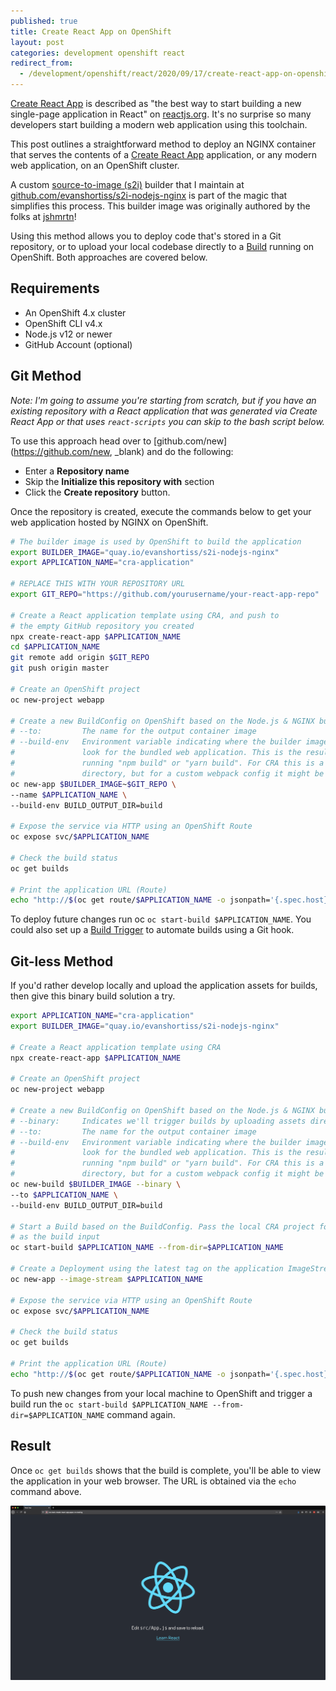 ```yaml
---
published: true
title: Create React App on OpenShift
layout: post
categories: development openshift react
redirect_from:
  - /development/openshift/react/2020/09/17/create-react-app-on-openshift.html
---
```


[Create React App](https://create-react-app.dev/) is described as "the best way
to start building a new single-page application in React" on 
[reactjs.org](https://reactjs.org/docs/create-a-new-react-app.html). It's
no surprise so many developers start building a modern web application using
this toolchain.

This post outlines a straightforward method to deploy an NGINX container that
serves the contents of a [Create React App](https://create-react-app.dev/)
application, or any modern web application, on an OpenShift cluster.

A custom [source-to-image (s2i)](https://github.com/openshift/source-to-image#source-to-image-s2i)
builder that I maintain at [github.com/evanshortiss/s2i-nodejs-nginx](https://github.com/evanshortiss/s2i-nodejs-nginx)
is part of the magic that simplifies this process. This builder image was
originally authored by the folks at [jshmrtn](https://github.com/jshmrtn/s2i-nodejs-nginx)!

Using this method allows you to deploy code that's stored in a Git repository,
or to upload your local codebase directly to a [Build](https://docs.openshift.com/container-platform/3.9/dev_guide/builds/index.html)
running on OpenShift. Both approaches are covered below.

## Requirements

* An OpenShift 4.x cluster
* OpenShift CLI v4.x
* Node.js v12 or newer
* GitHub Account (optional)

## Git Method

_Note: I'm going to assume you're starting from scratch, but if you have an existing
repository with a React application that was generated via Create React App or
that uses `react-scripts` you can skip to the bash script below._

To use this approach head over to [github.com/new](https://github.com/new, _blank)
and do the following:

* Enter a **Repository name**
* Skip the **Initialize this repository with** section
* Click the **Create repository** button.

Once the repository is created, execute the commands below to get your
web application hosted by NGINX on OpenShift.

```bash
# The builder image is used by OpenShift to build the application
export BUILDER_IMAGE="quay.io/evanshortiss/s2i-nodejs-nginx"
export APPLICATION_NAME="cra-application"

# REPLACE THIS WITH YOUR REPOSITORY URL
export GIT_REPO="https://github.com/yourusername/your-react-app-repo"

# Create a React application template using CRA, and push to
# the empty GitHub repository you created
npx create-react-app $APPLICATION_NAME
cd $APPLICATION_NAME
git remote add origin $GIT_REPO
git push origin master

# Create an OpenShift project
oc new-project webapp

# Create a new BuildConfig on OpenShift based on the Node.js & NGINX builder
# --to:         The name for the output container image
# --build-env   Environment variable indicating where the builder image should
#               look for the bundled web application. This is the result of
#               running "npm build" or "yarn build". For CRA this is a "build"
#               directory, but for a custom webpack config it might be "dist"
oc new-app $BUILDER_IMAGE~$GIT_REPO \
--name $APPLICATION_NAME \
--build-env BUILD_OUTPUT_DIR=build

# Expose the service via HTTP using an OpenShift Route
oc expose svc/$APPLICATION_NAME

# Check the build status
oc get builds

# Print the application URL (Route)
echo "http://$(oc get route/$APPLICATION_NAME -o jsonpath='{.spec.host}')"
```

To deploy future changes run oc `oc start-build $APPLICATION_NAME`. You could
also set up a [Build Trigger](https://docs.openshift.com/container-platform/4.5/builds/triggering-builds-build-hooks.html#builds-triggers_triggering-builds-build-hooks)
to automate builds using a Git hook.

## Git-less Method

If you'd rather develop locally and upload the application assets for builds,
then give this binary build solution a try.

```bash
export APPLICATION_NAME="cra-application"
export BUILDER_IMAGE="quay.io/evanshortiss/s2i-nodejs-nginx"

# Create a React application template using CRA
npx create-react-app $APPLICATION_NAME

# Create an OpenShift project
oc new-project webapp

# Create a new BuildConfig on OpenShift based on the Node.js & NGINX builder
# --binary:     Indicates we'll trigger builds by uploading assets directly
# --to:         The name for the output container image
# --build-env   Environment variable indicating where the builder image should
#               look for the bundled web application. This is the result of
#               running "npm build" or "yarn build". For CRA this is a "build"
#               directory, but for a custom webpack config it might be "dist"
oc new-build $BUILDER_IMAGE --binary \
--to $APPLICATION_NAME \
--build-env BUILD_OUTPUT_DIR=build

# Start a Build based on the BuildConfig. Pass the local CRA project folder
# as the build input
oc start-build $APPLICATION_NAME --from-dir=$APPLICATION_NAME

# Create a Deployment using the latest tag on the application ImageStream
oc new-app --image-stream $APPLICATION_NAME

# Expose the service via HTTP using an OpenShift Route
oc expose svc/$APPLICATION_NAME

# Check the build status
oc get builds

# Print the application URL (Route)
echo "http://$(oc get route/$APPLICATION_NAME -o jsonpath='{.spec.host}')"
```

To push new changes from your local machine to OpenShift and trigger a build
run the `oc start-build $APPLICATION_NAME --from-dir=$APPLICATION_NAME` command
again.

## Result

Once `oc get builds` shows that the build is complete, you'll be able to view
the application in your web browser. The URL is obtained via the `echo` command
above.

![Create React App in Firefox](/res/img/posts/2020-09-14-create-react-app-on-openshift/cra-on-crc.png)
